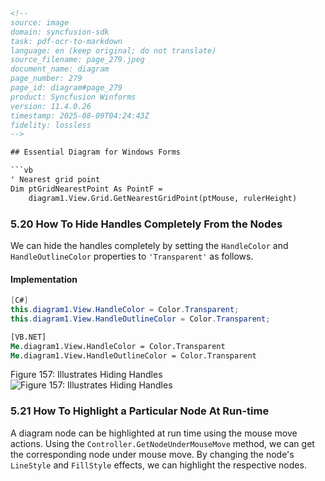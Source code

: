 ```html
<!-- 
source: image
domain: syncfusion-sdk
task: pdf-ocr-to-markdown
language: en (keep original; do not translate)
source_filename: page_279.jpeg
document_name: diagram
page_number: 279
page_id: diagram#page_279
product: Syncfusion Winforms
version: 11.4.0.26
timestamp: 2025-08-09T04:24:43Z
fidelity: lossless
-->

## Essential Diagram for Windows Forms

```vb
' Nearest grid point
Dim ptGridNearestPoint As PointF =
    diagram1.View.Grid.GetNearestGridPoint(ptMouse, rulerHeight)
```

### 5.20 How To Hide Handles Completely From the Nodes

We can hide the handles completely by setting the `HandleColor` and `HandleOutlineColor` properties to `'Transparent'` as follows.

#### Implementation

```csharp
[C#]
this.diagram1.View.HandleColor = Color.Transparent;
this.diagram1.View.HandleOutlineColor = Color.Transparent;
```

```vb
[VB.NET]
Me.diagram1.View.HandleColor = Color.Transparent
Me.diagram1.View.HandleOutlineColor = Color.Transparent
```

Figure 157: Illustrates Hiding Handles
![Figure 157: Illustrates Hiding Handles](https://i.imgur.com/gAMVsuL.png)

### 5.21 How To Highlight a Particular Node At Run-time

A diagram node can be highlighted at run time using the mouse move actions. Using the `Controller.GetNodeUnderMouseMove` method, we can get the corresponding node under mouse move. By changing the node's `LineStyle` and `FillStyle` effects, we can highlight the respective nodes.
```html
```